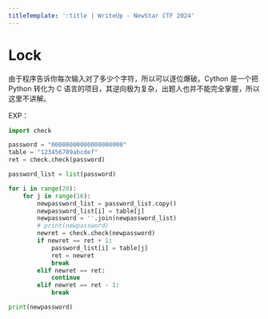 ```yaml
---
titleTemplate: ':title | WriteUp - NewStar CTF 2024'
---
```


# Lock

由于程序告诉你每次输入对了多少个字符，所以可以逐位爆破。Cython 是一个把 Python 转化为 C 语言的项目，其逆向极为复杂，出题人也并不能完全掌握，所以这里不讲解。

EXP：

```python
import check

password = "00000000000000000000"
table = "123456789abcdef"
ret = check.check(password)

password_list = list(password)

for i in range(20):
    for j in range(16):
        newpassword_list = password_list.copy()
        newpassword_list[i] = table[j]
        newpassword = ''.join(newpassword_list)
        # print(newpassword)
        newret = check.check(newpassword)
        if newret == ret + 1:
            password_list[i] = table[j]
            ret = newret
            break
        elif newret == ret:
            continue
        elif newret == ret - 1:
            break

print(newpassword)
```
